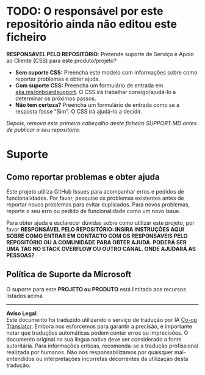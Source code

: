 <!--
CO_OP_TRANSLATOR_METADATA:
{
  "original_hash": "b7244261ee19497082edf33bcce64717",
  "translation_date": "2025-09-09T16:31:13+00:00",
  "source_file": "SUPPORT.md",
  "language_code": "pt"
}
-->
# TODO: O responsável por este repositório ainda não editou este ficheiro

**RESPONSÁVEL PELO REPOSITÓRIO**: Pretende suporte de Serviço e Apoio ao Cliente (CSS) para este produto/projeto?

- **Sem suporte CSS:** Preencha este modelo com informações sobre como reportar problemas e obter ajuda.
- **Com suporte CSS:** Preencha um formulário de entrada em [aka.ms/onboardsupport](https://aka.ms/onboardsupport). O CSS irá trabalhar consigo/ajudá-lo a determinar os próximos passos.
- **Não tem certeza?** Preencha um formulário de entrada como se a resposta fosse "Sim". O CSS irá ajudá-lo a decidir.

*Depois, remova este primeiro cabeçalho deste ficheiro SUPPORT.MD antes de publicar o seu repositório.*

# Suporte

## Como reportar problemas e obter ajuda  

Este projeto utiliza GitHub Issues para acompanhar erros e pedidos de funcionalidades. Por favor, pesquise os problemas existentes antes de reportar novos problemas para evitar duplicados. Para novos problemas, reporte o seu erro ou pedido de funcionalidade como um novo Issue.

Para obter ajuda e esclarecer dúvidas sobre como utilizar este projeto, por favor **RESPONSÁVEL PELO REPOSITÓRIO: INSIRA INSTRUÇÕES AQUI SOBRE COMO ENTRAR EM CONTACTO COM OS RESPONSÁVEIS PELO REPOSITÓRIO OU A COMUNIDADE PARA OBTER AJUDA. PODERÁ SER UMA TAG NO STACK OVERFLOW OU OUTRO CANAL. ONDE AJUDARÁ AS PESSOAS?**.

## Política de Suporte da Microsoft  

O suporte para este **PROJETO ou PRODUTO** está limitado aos recursos listados acima.

---

**Aviso Legal**:  
Este documento foi traduzido utilizando o serviço de tradução por IA [Co-op Translator](https://github.com/Azure/co-op-translator). Embora nos esforcemos para garantir a precisão, é importante notar que traduções automáticas podem conter erros ou imprecisões. O documento original na sua língua nativa deve ser considerado a fonte autoritária. Para informações críticas, recomenda-se a tradução profissional realizada por humanos. Não nos responsabilizamos por quaisquer mal-entendidos ou interpretações incorretas decorrentes da utilização desta tradução.
